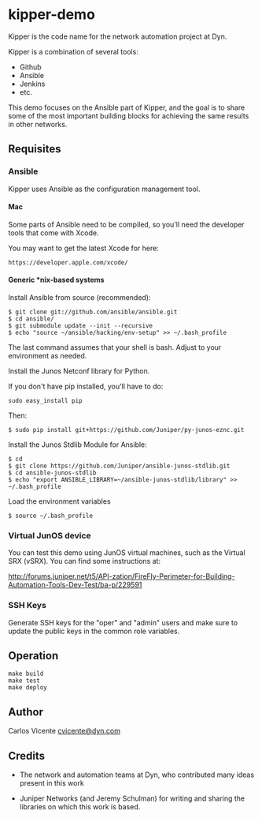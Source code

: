 # kipper-demo

Kipper is the code name for the network automation project at Dyn.

Kipper is a combination of several tools:

* Github
* Ansible
* Jenkins
* etc.

This demo focuses on the Ansible part of Kipper, and the goal is to
share some of the most important building blocks for achieving the
same results in other networks.

## Requisites

### Ansible

Kipper uses Ansible as the configuration management tool.

#### Mac

Some parts of Ansible need to be compiled, so you'll need the developer tools that come with Xcode.

You may want to get the latest Xcode for here:

````
https://developer.apple.com/xcode/
````

#### Generic *nix-based systems

Install Ansible from source (recommended):

````
$ git clone git://github.com/ansible/ansible.git
$ cd ansible/
$ git submodule update --init --recursive
$ echo "source ~/ansible/hacking/env-setup" >> ~/.bash_profile
````

The last command assumes that your shell is bash. Adjust to your environment as needed.

Install the Junos Netconf library for Python.

If you don't have pip installed, you'll have to do:

````
sudo easy_install pip
````

Then:

````
$ sudo pip install git+https://github.com/Juniper/py-junos-eznc.git
````
Install the Junos Stdlib Module for Ansible:

````
$ cd
$ git clone https://github.com/Juniper/ansible-junos-stdlib.git
$ cd ansible-junos-stdlib
$ echo "export ANSIBLE_LIBRARY=~/ansible-junos-stdlib/library" >> ~/.bash_profile
````

Load the environment variables

````
$ source ~/.bash_profile
````

### Virtual JunOS device

You can test this demo using JunOS virtual machines, such as the
Virtual SRX (vSRX). You can find some instructions at:

http://forums.juniper.net/t5/API-zation/FireFly-Perimeter-for-Building-Automation-Tools-Dev-Test/ba-p/229591

### SSH Keys

Generate SSH keys for the "oper" and "admin" users and make sure to
update the public keys in the common role variables.

## Operation

```
make build
make test
make deploy
```

## Author

Carlos Vicente cvicente@dyn.com

## Credits

* The network and automation teams at Dyn, who contributed many ideas
  present in this work

* Juniper Networks (and  Jeremy Schulman) for writing and
sharing the libraries on which this work is based.

